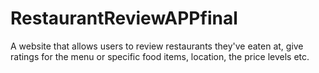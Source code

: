 # RestaurantReviewAPPfinal
A website that allows users to review restaurants they've eaten at, give ratings for the menu or specific food items, location, the price levels etc.
